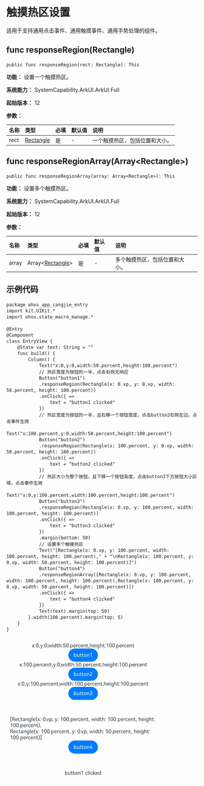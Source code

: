 # 触摸热区设置

适用于支持通用点击事件、通用触摸事件、通用手势处理的组件。

## func responseRegion(Rectangle)

```cangjie
public func responseRegion(rect: Rectangle): This
```

**功能：** 设置一个触摸热区。

**系统能力：** SystemCapability.ArkUI.ArkUI.Full

**起始版本：** 12

**参数：**

| 名称|类型|必填|默认值|说明|
|:---|:---|:---|:---|:---|
| rect|  [Rectangle](./cj-common-types.md#class-rectangle) | 是  | - | 一个触摸热区，包括位置和大小。 |

## func responseRegionArray(Array\<Rectangle>)

```cangjie
public func responseRegionArray(array: Array<Rectangle>): This
```

**功能：** 设置多个触摸热区。

**系统能力：** SystemCapability.ArkUI.ArkUI.Full

**起始版本：** 12

**参数：**

| 名称|类型|必填|默认值|说明|
|:---|:---|:---|:---|:---|
| array|  Array\<[Rectangle](./cj-common-types.md#class-rectangle)> | 是  |  \- | 多个触摸热区，包括位置和大小。 |

## 示例代码

<!-- run -->

```cangjie
package ohos_app_cangjie_entry
import kit.UIKit.*
import ohos.state_macro_manage.*

@Entry
@Component
class EntryView {
    @State var text: String = ""
    func build() {
        Column() {
            Text("x:0,y:0,width:50.percent,height:100.percent")
            // 热区宽度为按钮的一半，点击右侧无响应
            Button("button1")
            .responseRegion(Rectangle(x: 0.vp, y: 0.vp, width: 50.percent, height: 100.percent))
            .onClick({ =>
                text = "button1 clicked"
            })
            // 热区宽度为按钮的一半，且右移一个按钮宽度，点击button2右侧左边，点击事件生效
            Text("x:100.percent,y:0,width:50.percent,height:100.percent")
            Button("button2")
            .responseRegion(Rectangle(x: 100.percent, y: 0.vp, width: 50.percent, height: 100.percent))
            .onClick({ =>
                text = "button2 clicked"
            })
            // 热区大小为整个按钮，且下移一个按钮高度，点击button3下方按钮大小区域，点击事件生效
            Text("x:0,y:100.percent,width:100.percent,height:100.percent")
            Button("button3")
            .responseRegion(Rectangle(x: 0.vp, y: 100.percent, width: 100.percent, height: 100.percent))
            .onClick({ =>
                text = "button3 clicked"
            })
            .margin(bottom: 50)
            // 设置多个触摸热区
            Text("[Rectangle(x: 0.vp, y: 100.percent, width: 100.percent, height: 100.percent)," + "\nRectangle(x: 100.percent, y: 0.vp, width: 50.percent, height: 100.percent)]")
            Button("button4")
            .responseRegionArray([Rectangle(x: 0.vp, y: 100.percent, width: 100.percent, height: 100.percent),Rectangle(x: 100.percent, y: 0.vp, width: 50.percent, height: 100.percent)])
            .onClick({ =>
                text = "button4 clicked"
            })
            Text(text).margin(top: 50)
        }.width(100.percent).margin(top: 5)
    }
}
```

![uni_response_region](figures/uni_response_region.gif)
